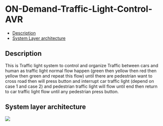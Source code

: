 # ON-Demand-Traffic-Light-Control-AVR
- [Description](#Description)
- [System Layer architecture](#System-layer-architecture)


## Description
This is Traffic light system to control and organize Traffic between  cars and human as traffic light normal flow happen (green then  yellow then red then yellow then green and repeat this flow) until  there are pedestrian want to cross road then will press button and  interrupt car traffic light (depend on case 1 and case 2) and pedestrian traffic light will flow until end then return to car traffic  light flow until any pedestrian press button.

## System layer architecture
<img src="https://user-images.githubusercontent.com/77234053/188304594-b3e37d23-4283-4700-8fbb-793c091c090c.png">


